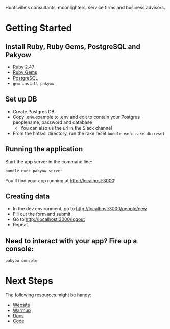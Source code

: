Huntsville's consultants, moonlighters, service firms and business advisors.

# Getting Started

## Install Ruby, Ruby Gems, PostgreSQL and Pakyow

- [Ruby 2.47](http://www.ruby-lang.org/en/downloads/)
- [Ruby Gems](http://rubygems.org/pages/download)
- [PostgreSQL](http://www.postgresql.org/)
- `gem install pakyow`

## Set up DB

- Create Postgres DB
- Copy .env.example to .env and edit to contain your Postgres peoplename, password and database
  - You can also us the url in the Slack channel
- From the hntsvll directory, run the rake reset `bundle exec rake db:reset`

## Running the application

Start the app server in the command line:

  `bundle exec pakyow server`

You'll find your app running at [http://localhost:3000](http://localhost:3000)!

## Creating data

- In the dev environment, go to [http://localhost:3000/people/new](http://localhost:3000/people/new)
- Fill out the form and submit
- Go to [http://localhost:3000/logout](http://localhost:3000/logout)
- Repeat

## Need to interact with your app? Fire up a console:

  `pakyow console`

# Next Steps

The following resources might be handy:

- [Website](http://pakyow.com)
- [Warmup](http://pakyow.com/warmup)
- [Docs](http://pakyow.com/docs)
- [Code](http://github.com/metabahn/pakyow)
